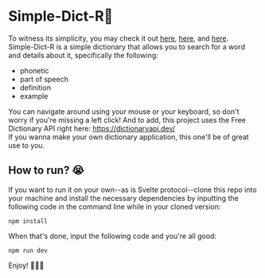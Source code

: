 # Simple-Dict-R📕
To witness its simplicity, you may check it out [here](https://raccai.github.io/Simple-Dict-R/), [here](https://raccai.github.io/Simple-Dict-R/), and [here](https://raccai.github.io/Simple-Dict-R/). <br />
Simple-Dict-R is a simple dictionary that allows you to search for a word and details about it, specifically the following:
- phonetic
- part of speech
- definition
- example

You can navigate around using your mouse or your keyboard, so don't worry if you're missing a left click! And to add, this project uses the Free Dictionary API right here: https://dictionaryapi.dev/ <br /> If you wanna make your own dictionary application, this one'll be of great use to you.

## How to run? 😭
If you want to run it on your own--as is Svelte protocol--clone this repo into your machine and install the necessary dependencies by inputting the following code in the command line while in your cloned version: <br />

```
npm install
```

When that's done, input the following code and you're all good: <br />

```
npm run dev
```

Enjoy! 🧠📕😎
